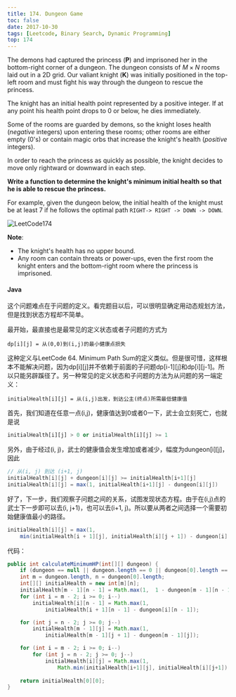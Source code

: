 ```yaml
---
title: 174. Dungeon Game
toc: false
date: 2017-10-30
tags: [Leetcode, Binary Search, Dynamic Programming]
top: 174
---
```



The demons had captured the princess (**P**) and imprisoned her in the bottom-right corner of a dungeon. The dungeon consists of $M \times N$ rooms laid out in a 2D grid. Our valiant knight (**K**) was initially positioned in the top-left room and must fight his way through the dungeon to rescue the princess.

The knight has an initial health point represented by a positive integer. If at any point his health point drops to 0 or below, he dies immediately.

Some of the rooms are guarded by demons, so the knight loses health (*negative* integers) upon entering these rooms; other rooms are either empty (0's) or contain magic orbs that increase the knight's health (*positive* integers).

In order to reach the princess as quickly as possible, the knight decides to move only rightward or downward in each step.

 

**Write a function to determine the knight's minimum initial health so that he is able to rescue the princess.**

For example, given the dungeon below, the initial health of the knight must be at least 7 if he follows the optimal path `RIGHT-> RIGHT -> DOWN -> DOWN`.

![LeetCode174](http://or9a8nskt.bkt.clouddn.com/LeetCode174.png?imageslim)

**Note**:

* The knight's health has no upper bound.
* Any room can contain threats or power-ups, even the first room the knight enters and the bottom-right room where the princess is imprisoned.

#### Java

这个问题难点在于问题的定义。看完题目以后，可以很明显确定用动态规划方法，但是找到状态方程却不简单。

最开始，最直接也是最常见的定义状态或者子问题的方式为

```
dp[i][j] = 从(0,0)到(i,j)的最小健康点损失
```

这种定义与LeetCode 64. Minimum Path Sum的定义类似。但是很可惜，这样根本不能解决问题，因为dp[i][j]并不依赖于前面的子问题dp[i-1][j]和dp[i][j-1]。所以只能另辟蹊径了。另一种常见的定义状态和子问题的方法为从问题的另一端定义：

```
initialHealth[i][j] = 从(i,j)出发，到达公主(终点)所需最低健康值
```

首先，我们知道在任意一点(i,j)，健康值达到0或者0一下，武士会立刻死亡，也就是说

```python
initialHealth[i][j] > 0 or initialHealth[i][j] >= 1
```

另外，由于经过(i, j)，武士的健康值会发生增加或者减少，幅度为dungeon[i][j]，因此

```Java
// 从(i, j) 到达 (i+1, j)
initialHealth[i][j] + dungeon[i][j] >= initialHealth[i+1][j]
initialHealth[i][j] = max(1, initialHealth[i+1][j] - dungeon[i][j])
```

好了，下一步，我们观察子问题之间的关系，试图发现状态方程。由于在(i,j)点的武士下一步即可以去(i, j+1)，也可以去(i+1, j)。所以要从两者之间选择一个需要初始健康值最小的路径。

```Java
initialHealth[i][j] = max(1, 
    min(initialHealth[i + 1][j], initialHealth[i][j + 1]) - dungeon[i][j]);
```


代码：

```java
public int calculateMinimumHP(int[][] dungeon) {
    if (dungeon == null || dungeon.length == 0 || dungeon[0].length == 0) return 0;
    int m = dungeon.length, n = dungeon[0].length;
    int[][] initialHealth = new int[m][n];
    initialHealth[m - 1][n - 1] = Math.max(1,  1 - dungeon[m - 1][n - 1]);
    for (int i = m - 2; i >= 0; i--)
        initialHealth[i][n - 1] = Math.max(1,  
            initialHealth[i + 1][n - 1] - dungeon[i][n - 1]);

    for (int j = n - 2; j >= 0; j--)
        initialHealth[m - 1][j] = Math.max(1,  
            initialHealth[m - 1][j + 1] - dungeon[m - 1][j]);

    for (int i = m - 2; i >= 0; i--)
        for (int j = n - 2; j >= 0; j--)
            initialHealth[i][j] = Math.max(1, 
                Math.min(initialHealth[i+1][j], initialHealth[i][j+1]) - dungeon[i][j]);
    
    return initialHealth[0][0];
}
```

 
